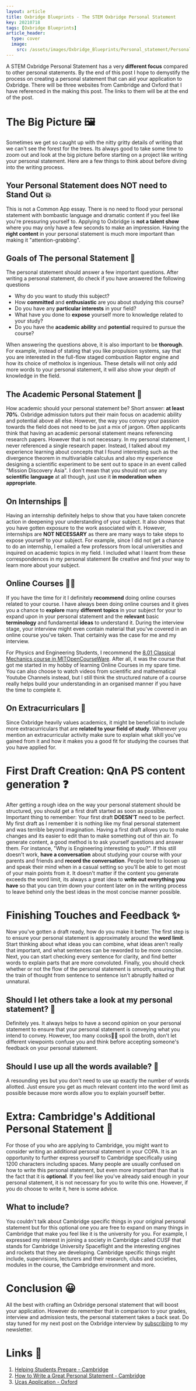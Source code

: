 ```yaml
---
layout: article
title: Oxbridge Blueprints - The STEM Oxbridge Personal Statement
key: 20210718
tags: [Oxbridge Blueprints]
article_header:
  type: cover
  image:
    src: /assets/images/Oxbridge_Blueprints/Personal_statement/Personal_statement_bigpic.jpg
---
```


A STEM Oxbridge Personal Statement has a very **different focus** compared to other personal statements. By the end of this post I hope to demystify the process on creating a personal statement that can aid your application to Oxbridge. There will be three websites from Cambridge and Oxford that I have referenced in the making this post. The links to them will be at the end of the post.

# The Big Picture 🖼️
Sometimes we get so caught up with the nitty gritty details of writing that we can't see the forest for the trees. Its always good to take some time to zoom out and look at the big picture before starting on a project like writing your personal statement. Here are a few things to think about before diving into the writing process.

## Your Personal Statement does NOT need to Stand Out 💥
This is not a Common App essay. There is no need to flood your personal statement with bombastic language and dramatic content if you feel like you're pressuring yourself to. Applying to Oxbridge is **not a talent show** where you may only have a few seconds to make an impression. Having the **right content** in your personal statement is much more important than making it "attention-grabbing".

## Goals of The personal Statement 🥅
The personal statement should answer a few important questions. After writing a personal statement, do check if you have answered the following questions

* Why do you want to study this subject?
* How **committed** and **enthusiastic** are you about studying this course?
* Do you have any **particular interests** in your field?
* What have you done to **expose** yourself more to knowledge related to your study?
* Do you have the **academic ability** and **potential** required to pursue the course?

When answering the questions above, it is also important to be **thorough**. For example, instead of stating that you like propulsion systems, say that you are interested in the full-flow staged combustion Raptor engine and how its choice of metholox is ingenious. These details will not only add more words to your personal statement, it will also show your depth of knowledge in the field.

## The Academic Personal Statement 📜
How academic should your personal statement be? Short answer: **at least 70%**. Oxbridge admission tutors put their main focus on academic ability and potential above all else. However, the way you convey your passion towards the field does not need to be just a mix of jargon. Often applicants think that having an academic personal statement means referencing research papers. However that is not necessary. In my personal statement, I never referenced a single research paper. Instead, I talked about my experience learning about concepts that I found interesting such as the divergence theorem in multivariable calculus and also my experience designing a scientific experiment to be sent out to space in an event called "Mission Discovery Asia". I don't mean that you should not use any **scientific language** at all though, just use it **in moderation when appropriate**.

## On Internships 💼
Having an internship definitely helps to show that you have taken concrete action in deepening your understanding of your subject. It also shows that you have gotten exposure to the work associated with it. However, internships are **NOT NECESSARY** as there are many ways to take steps to expose yourself to your subject. For example, since I did not get a chance to do an internship, I emailed a few professors from local universities and inquired on academic topics in my field. I included what I learnt from these correspondences in my personal statement Be creative and find your way to learn more about your subject.

## Online Courses 👨‍💻
If you have the time for it I definitely **recommend** doing online courses related to your course. I have always been doing online courses and it gives you a chance to **explore** many **different topics** in your subject for your to expand upon in your personal statement and the **relevant** basic **terminology** and fundamental **ideas** to understand it. During the interview stage, your interview might even contain material that you've covered in an online course you've taken. That certainly was the case for me and my interview.

For Physics and Engineering Students, I recommend the [8.01 Classical Mechanics course in MITOpenCourseWare](https://ocw.mit.edu/courses/physics/8-01sc-classical-mechanics-fall-2016/). After all, it was the course that got me started in my hobby of learning Online Courses in my spare time. You can also choose to watch videos from scientific and mathematical Youtube Channels instead, but I still think the structured nature of a course really helps build your understanding in an organised manner if you have the time to complete it.

## On Extracurriculars 🏃
Since Oxbridge heavily values academics, it might be beneficial to include more extracurriculars that are **related to your field of study**. Whenever you mention an extracurricular activity make sure to explain what skill you've gained from it and how it makes you a good fit for studying the courses that you have applied for.

# First Draft Creation: QnA PS content generation ❓
After getting a rough idea on the way your personal statement should be structured, you should get a first draft started as soon as possible. Important thing to remember: Your first draft **DOESN'T** need to be perfect. My first draft as I remember it is nothing like my final personal statement and was terrible beyond imagination. Having a first draft allows you to make changes and its easier to edit than to make something out of thin air. To generate content, a good method is to ask yourself questions and answer them. For instance, "Why is Engineering interesting to you?". If this still doesn't work, **have a conversation** about studying your course with your parents and friends and **record the conversation**. People tend to loosen up and speak their mind when in a casual setting so you'll be able to get most of your main points from it. It doesn't matter if the content you generate exceeds the word limit, its always a great idea to **write out everything you have** so that you can trim down your content later on in the writing process to leave behind only the best ideas in the most concise manner possible.

# Finishing Touches and Feedback ✨
Now you've gotten a draft ready, how do you make it better. The first step is to ensure your personal statement is approximately around the **word limit**. Start thinking about what ideas you can combine, what ideas aren't really that important, and what sentences can be reworded to be more concise. Next, you can start checking every sentence for clarity, and find better words to explain parts that are more convoluted. Finally, you should check whether or not the flow of the personal statement is smooth, ensuring that the train of thought from sentence to sentence isn't abruptly halted or unnatural.

## Should I let others take a look at my personal statement? 👀
Definitely yes. It always helps to have a second opinion on your personal statement to ensure that your personal statement is conveying what you intend to convey. However, too many cooks👨‍🍳 spoil the broth, don't let different viewpoints confuse you and think before accepting someone's feedback on your personal statement.

## Should I use up all the words available? 💬
A resounding yes but you don't need to use up exactly the number of words allotted. Just ensure you get as much relevant content into the word limit as possible because more words allow you to explain yourself better.

# Extra: Cambridge's Additional Personal Statement 🏰
For those of you who are applying to Cambridge, you might want to consider writing an additional personal statement in your COPA. It is an opportunity to further express yourself to Cambridge specifically using 1200 characters including spaces. Many people are usually confused on how to write this personal statement, but even more important than that is the fact that it is **optional**. If you feel like you've already said enough in your personal statement, it is not necessary for you to write this one. However, if you do choose to write it, here is some advice.

## What to include?
You couldn't talk about Cambridge specific things in your original personal statement but for this optional one you are free to expand on many things in Cambridge that make you feel like it is the university for you. For example, I expressed my interest in joining a society in Cambridge called CUSF that stands for Cambridge University Spaceflight and the interesting engines and rockets that they are developing. Cambridge specific things might include, supervisions, lecturers and their research, clubs and societies, modules in the course, the Cambridge environment and more.

# Conclusion 😀
All the best with crafting an Oxbridge personal statement that will boost your application. However do remember that in comparison to your grades, interview and admission tests, the personal statement takes a back seat. Do stay tuned for my next post on the Oxbridge interview by [subscribing](#mc_embed_signup) to my newsletter.

# Links 📎
1. [Helping Students Prepare - Cambridge](https://www.undergraduate.study.cam.ac.uk/find-out-more/teachers-and-parents/helping-students-prepare)
2. [How to Write a Great Personal Statement - Cambridge](https://www.undergraduate.study.cam.ac.uk/writing-a-great-personal-statement)
3. [Ucas Application - Oxford](https://www.ox.ac.uk/admissions/undergraduate/applying-to-oxford/guide/ucas-application?wssl=1#content-tab--2)
